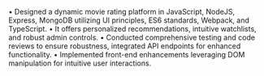 • Designed a dynamic movie rating platform in JavaScript, NodeJS, Express, MongoDB utilizing UI principles, ES6 standards, Webpack, and TypeScript.
• It offers personalized recommendations, intuitive watchlists, and robust admin controls.
• Conducted comprehensive testing and code reviews to ensure robustness, integrated API endpoints for enhanced functionality.
• Implemented front-end enhancements leveraging DOM manipulation for intuitive user interactions.
